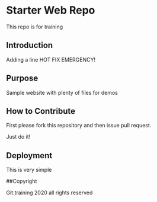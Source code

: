 # Starter Web Repo

This repo is for training

## Introduction
Adding a line HOT FIX EMERGENCY!

## Purpose

Sample website with plenty of files for demos

## How to Contribute

First please fork this repository and then issue pull request.

Just do it!

## Deployment

This is very simple

##Copyright

Git.training 2020
all rights reserved